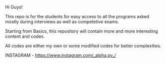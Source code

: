 Hi Guys!

This repo is for the students for easy access to all the programs asked mostly during interviews as well as competetive exams.

Starting from Basics, this repository will contain more and more interesting content and codes.

All codes are either my own or some modified codes for better complexities.

INSTAGRAM - https://www.instagram.com/_alpha.py_/
